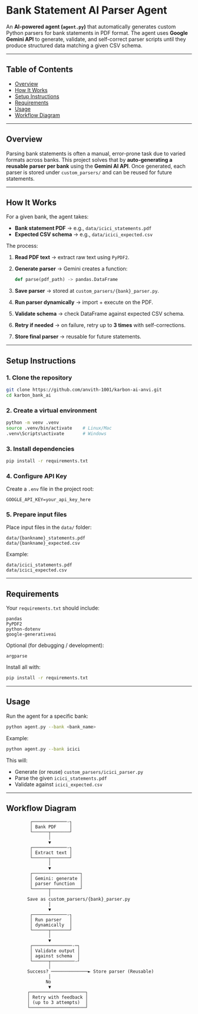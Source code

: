 #  Bank Statement AI Parser Agent

An **AI-powered agent (`agent.py`)** that automatically generates custom Python parsers for bank statements in PDF format.
The agent uses **Google Gemini API** to generate, validate, and self-correct parser scripts until they produce structured data matching a given CSV schema.

---

##  Table of Contents

* [Overview](#-overview)
* [How It Works](#-how-it-works)
* [Setup Instructions](#-setup-instructions)
* [Requirements](#-requirements)
* [Usage](#-usage)
* [Workflow Diagram](#-workflow-diagram)
---

##  Overview

Parsing bank statements is often a manual, error-prone task due to varied formats across banks.
This project solves that by **auto-generating a reusable parser per bank** using the **Gemini AI API**.
Once generated, each parser is stored under `custom_parsers/` and can be reused for future statements.

---

##  How It Works

For a given bank, the agent takes:

* **Bank statement PDF** → e.g., `data/icici_statements.pdf`
* **Expected CSV schema** → e.g., `data/icici_expected.csv`

The process:

1. **Read PDF text** → extract raw text using `PyPDF2`.
2. **Generate parser** → Gemini creates a function:

   ```python
   def parse(pdf_path) -> pandas.DataFrame
   ```
3. **Save parser** → stored at `custom_parsers/{bank}_parser.py`.
4. **Run parser dynamically** → import + execute on the PDF.
5. **Validate schema** → check DataFrame against expected CSV schema.
6. **Retry if needed** → on failure, retry up to **3 times** with self-corrections.
7. **Store final parser** → reusable for future statements.

---

##  Setup Instructions

### 1. Clone the repository

```bash
git clone https://github.com/anvith-1001/karbon-ai-anvi.git
cd karbon_bank_ai
```

### 2. Create a virtual environment

```bash
python -m venv .venv
source .venv/bin/activate    # Linux/Mac
.venv\Scripts\activate       # Windows
```

### 3. Install dependencies

```bash
pip install -r requirements.txt
```

### 4. Configure API Key

Create a `.env` file in the project root:

```
GOOGLE_API_KEY=your_api_key_here
```

### 5. Prepare input files

Place input files in the `data/` folder:

```
data/{bankname}_statements.pdf
data/{bankname}_expected.csv
```

 Example:

```
data/icici_statements.pdf
data/icici_expected.csv
```

---

##  Requirements

Your `requirements.txt` should include:

```
pandas
PyPDF2
python-dotenv
google-generativeai
```

Optional (for debugging / development):

```
argparse
```

Install all with:

```bash
pip install -r requirements.txt
```

---

##  Usage

Run the agent for a specific bank:

```bash
python agent.py --bank <bank_name>
```

 Example:

```bash
python agent.py --bank icici
```

This will:

* Generate (or reuse) `custom_parsers/icici_parser.py`
* Parse the given `icici_statements.pdf`
* Validate against `icici_expected.csv`

---

## Workflow Diagram

```
         ┌─────────────-┐
         │ Bank PDF     │
         └──────┬───────┘
                │
                ▼
         ┌─────────────-┐
         │ Extract text │
         └──────┬───────┘
                │
                ▼
         ┌──────────────────┐
         │ Gemini: generate │
         │ parser function  │
         └──────┬───────────┘
                │
        Save as custom_parsers/{bank}_parser.py
                │
                ▼
         ┌─────────────-┐
         │ Run parser   │
         │ dynamically  │
         └──────┬───────┘
                │
                ▼
         ┌───────────────-─┐
         │ Validate output │
         │ against schema  │
         └──────┬─────────-┘
                │
        Success? ──────────────► Store parser (Reusable)
                │
               No
                ▼
        ┌─────────────────────┐
        │ Retry with feedback │
        │ (up to 3 attempts)  │
        └─────────────────────┘
```

